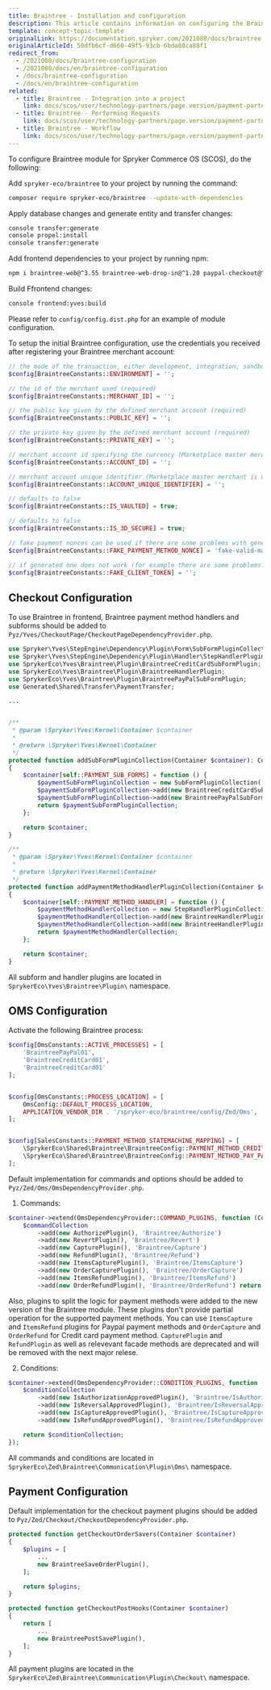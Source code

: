 ```yaml
---
title: Braintree - Installation and configuration
description: This article contains information on configuring the Braintree module for the Spryker Commerce OS.
template: concept-topic-template
originalLink: https://documentation.spryker.com/2021080/docs/braintree-configuration
originalArticleId: 50dfb6cf-d660-49f5-93cb-6bda88ca88f1
redirect_from:
  - /2021080/docs/braintree-configuration
  - /2021080/docs/en/braintree-configuration
  - /docs/braintree-configuration
  - /docs/en/braintree-configuration
related:
  - title: Braintree - Integration into a project
    link: docs/scos/user/technology-partners/page.version/payment-partners/braintree/braintree-integration-into-a-project.html
  - title: Braintree - Performing Requests
    link: docs/scos/user/technology-partners/page.version/payment-partners/braintree/braintree-technical-details-and-howtos/braintree-performing-requests.html
  - title: Braintree - Workflow
    link: docs/scos/user/technology-partners/page.version/payment-partners/braintree/braintree-technical-details-and-howtos/braintree-workflow.html
---
```


To configure Braintree module for Spryker Commerce OS (SCOS), do the following:

Add `spryker-eco/braintree` to your project by running the command:

```bash
composer require spryker-eco/braintree --update-with-dependencies
```

Apply database changes and generate entity and transfer changes:

```bash
console transfer:generate
console propel:install
console transfer:generate
```

Add frontend dependencies to your project by running npm:

```bash
npm i braintree-web@^3.55 braintree-web-drop-in@^1.20 paypal-checkout@^4.0 jquery@~3.5
```

Build Ffrontend changes:

```bash
console frontend:yves:build
```

Please refer to `config/config.dist.php` for an example of module configuration.

To setup the initial Braintree configuration, use the credentials you received after registering your Braintree merchant account:
```php
// the mode of the transaction, either development, integration, sandbox, production, qa (required)
$config[BraintreeConstants::ENVIRONMENT] = '';

// the id of the merchant used (required)
$config[BraintreeConstants::MERCHANT_ID] = '';

// the public key given by the defined merchant account (required)
$config[BraintreeConstants::PUBLIC_KEY] = '';

// the private key given by the defined merchant account (required)
$config[BraintreeConstants::PRIVATE_KEY] = '';

// merchant account id specifying the currency (Marketplace master merchant is used by default)
$config[BraintreeConstants::ACCOUNT_ID] = '';

// merchant account unique identifier (Marketplace master merchant is used by default)
$config[BraintreeConstants::ACCOUNT_UNIQUE_IDENTIFIER] = '';

// defaults to false
$config[BraintreeConstants::IS_VAULTED] = true;

// defaults to false
$config[BraintreeConstants::IS_3D_SECURE] = true;

// fake payment nonces can be used if there are some problems with generated ones. more information: https://developers.braintreepayments.com/reference/general/testing/php#nonce-fake-valid-issuing-bank-network-only-nonce
$config[BraintreeConstants::FAKE_PAYMENT_METHOD_NONCE] = 'fake-valid-mastercard-nonce';

// if generated one does not work (for example there are some problems with braintree/dropin library) it can be directly set here. Valid one can be retrieved from https://braintree-sample-merchant.herokuapp.com/client_token
$config[BraintreeConstants::FAKE_CLIENT_TOKEN] = '';
```

## Checkout Configuration

To use Braintree in frontend, Braintree payment method handlers and subforms should be added to `Pyz/Yves/CheckoutPage/CheckoutPageDependencyProvider.php`.

```php
use Spryker\Yves\StepEngine\Dependency\Plugin\Form\SubFormPluginCollection;
use Spryker\Yves\StepEngine\Dependency\Plugin\Handler\StepHandlerPluginCollection;
use SprykerEco\Yves\Braintree\Plugin\BraintreeCreditCardSubFormPlugin;
use SprykerEco\Yves\Braintree\Plugin\BraintreeHandlerPlugin;
use SprykerEco\Yves\Braintree\Plugin\BraintreePayPalSubFormPlugin;
use Generated\Shared\Transfer\PaymentTransfer;

...


/**
 * @param \Spryker\Yves\Kernel\Container $container
 *
 * @return \Spryker\Yves\Kernel\Container
 */
protected function addSubFormPluginCollection(Container $container): Container
{
    $container[self::PAYMENT_SUB_FORMS] = function () {
        $paymentSubFormPluginCollection = new SubFormPluginCollection();
        $paymentSubFormPluginCollection->add(new BraintreeCreditCardSubFormPlugin());
        $paymentSubFormPluginCollection->add(new BraintreePayPalSubFormPlugin());
        return $paymentSubFormPluginCollection;
    };

    return $container;
}

/**
 * @param \Spryker\Yves\Kernel\Container $container
 *
 * @return \Spryker\Yves\Kernel\Container
 */
protected function addPaymentMethodHandlerPluginCollection(Container $container): Container
{
    $container[self::PAYMENT_METHOD_HANDLER] = function () {
        $paymentMethodHandlerCollection = new StepHandlerPluginCollection();
        $paymentMethodHandlerCollection->add(new BraintreeHandlerPlugin(), PaymentTransfer::BRAINTREE_CREDIT_CARD);
        $paymentMethodHandlerCollection->add(new BraintreeHandlerPlugin(), PaymentTransfer::BRAINTREE_PAY_PAL);
        return $paymentMethodHandlerCollection;
    };

    return $container;
}
```

All subform and handler plugins are located in `SprykerEco\Yves\Braintree\Plugin\` namespace.

## OMS Configuration

Activate the following Braintree process:
```php
$config[OmsConstants::ACTIVE_PROCESSES] = [
    'BraintreePayPal01',
    'BraintreeCreditCard01',
    'BraintreeCreditCard01'
];


$config[OmsConstants::PROCESS_LOCATION] = [
    OmsConfig::DEFAULT_PROCESS_LOCATION,
    APPLICATION_VENDOR_DIR . '/spryker-eco/braintree/config/Zed/Oms',
];


$config[SalesConstants::PAYMENT_METHOD_STATEMACHINE_MAPPING] = [
    \SprykerEco\Shared\Braintree\BraintreeConfig::PAYMENT_METHOD_CREDIT_CARD => 'BraintreeCreditCard01',
    \SprykerEco\Shared\Braintree\BraintreeConfig::PAYMENT_METHOD_PAY_PAL => 'BraintreePayPal01',
];

```

Default implementation for commands and options should be added to `Pyz/Zed/Oms/OmsDependencyProvider.php`.

1. Commands:
```php
$container->extend(OmsDependencyProvider::COMMAND_PLUGINS, function (CommandCollectionInterface $commandCollection) {
    $commandCollection
        ->add(new AuthorizePlugin(), 'Braintree/Authorize')
        ->add(new RevertPlugin(), 'Braintree/Revert')
        ->add(new CapturePlugin(), 'Braintree/Capture')
        ->add(new RefundPlugin(), 'Braintree/Refund')
        ->add(new ItemsCapturePlugin(), 'Braintree/ItemsCapture')
        ->add(new OrderCapturePlugin(), 'Braintree/OrderCapture')
        ->add(new ItemsRefundPlugin(), 'Braintree/ItemsRefund')
        ->add(new OrderRefundPlugin(), 'Braintree/OrderRefund') return $commandCollection; });
```
Also, plugins to split the logic for payment methods were added to the new version of the Braintree module. These plugins don't provide partial operation for the supported payment methods.
You can use `ItemsCapture` and `ItemsRefund` plugins for Paypal payment methods and `OrderCapture` and `OrderRefund` for Credit card payment method. `CapturePlugin` and `RefundPlugin` as well as relevevant facade methods are deprecated and will be removed with the next major relese.

2. Conditions:
```php
$container->extend(OmsDependencyProvider::CONDITION_PLUGINS, function (ConditionCollectionInterface $conditionCollection) {
    $conditionCollection
        ->add(new IsAuthorizationApprovedPlugin(), 'Braintree/IsAuthorizationApproved')
        ->add(new IsReversalApprovedPlugin(), 'Braintree/IsReversalApproved')
        ->add(new IsCaptureApprovedPlugin(), 'Braintree/IsCaptureApproved')
        ->add(new IsRefundApprovedPlugin(), 'Braintree/IsRefundApproved');

    return $conditionCollection;
});
```
All commands and conditions are located in `SprykerEco\Zed\Braintree\Communication\Plugin\Oms\` namespace.

## Payment Configuration

Default implementation for the checkout payment plugins should be added to `Pyz/Zed/Checkout/CheckoutDependencyProvider.php`.

```php
protected function getCheckoutOrderSavers(Container $container)
{
    $plugins = [
        ...
        new BraintreeSaveOrderPlugin(),
    ];

    return $plugins;
}

protected function getCheckoutPostHooks(Container $container)
{
    return [
        ...
        new BraintreePostSavePlugin(),
    ];
}
```

All payment plugins are located in the `SprykerEco\Zed\Braintree\Communication\Plugin\Checkout\` namespace.
